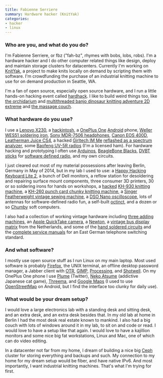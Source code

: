 ```yaml
---
title: Fabienne Serriere
summary: Hardware hacker (KnitYak)
categories:
- hacker
- linux
---
```


### Who are you, and what do you do?

I'm Fabienne Serriere, or fbz ("fah-bz", rhymes with bobs, lobs, robs). I'm a hardware hacker and I do other computer related things like design, deploy and maintain storage clusters for datacenters. Currently I'm working on [KnitYak](http://knityak.com/ "Fabienne's knitting project."), a project to make knits locally on demand by scripting them with software. I'm crowdfunding the purchase of an industrial knitting machine to use for on demand production in Seattle, WA.

I'm a fan of open source, especially open source hardware, and I run a little hands-on hacking event called [hardhack](http://www.hardhack.org/ "Fabienne's hardware hacking event."). I like to build weird things too, like [the orchidarium](http://fabienne.us/2013/10/23/the-orchidarium/ "Fabienne's orchard project.") and [multithreaded banjo dinosaur knitting adventure 2D extreme](http://www.mediamatic.net/168233/en/multi-threaded-banjo-dinosaur-knitting-adventure "Fabienne's knitted adventure game.") and [the massage couch](http://www.mediamatic.net/52720/en/mobile-massage-couch "Fabienne's massaging couch.").

### What hardware do you use?

I use a [Lenovo X230][thinkpad-x230], a [hackintosh](http://fabienne.us/2010/11/27/installing-dual-boot-os-x-and-ubuntu-on-a-dell-mini-10v/ "Fabienne's hackintosh."), a [OnePlus One][one.2] [Android][] phone, [Weller WES51 soldering iron][wes51], [Sony MDR-7506 headphones][mdr-7506], [Canon EOS 400D][digital-rebel-xti], [Leatherman Juice CS4][juice-cs4], a hacked [Girltech IM Me][im-me] [reflashed as a spectrum analyzer](http://ossmann.blogspot.com/2010/03/16-pocket-spectrum-analyzer.html "A guide for turning an IM Me into a spectrum analyzer."), some [Baofeng UV-5R radios][uv-5r] (I'm a licensed ham). For hardware hacking and prototyping I often use [Arduinos][arduino], [BeagleBone Blacks][black], [DVBT sticks][rtl2832u] for [software defined radio][osmosdr], and my own circuits.

I just cleared out most of my material possessions after leaving Berlin, Germany in May of 2014, but in my lab I used to use: a [Happy Hacking Keyboard Lite 2][happy-hacking-keyboard-lite-2], a bunch of Dell monitors, a reflow station for desoldering and repairing surface mount components, three consumer 3D printers, 30 or so soldering irons for hands on workshops, a [hacked](http://fbz.smugmug.com/keyword/knittingmachine/i-RkR6fVZ/A "A photo of Fabienne's hacked KH-930.") [KH-930 knitting machine][kh-930], a [KH-260 punch card chunky knitting machine][kh-260], a [Singer Featherweight vintage sewing machine][featherweight], a [DSO Nano oscilloscope][dso-nano], lots of antennas for software-defined radio fun, a self-built [octinct](http://fbz.smugmug.com/keyword/octinct/ "Photos of Fabienne's octinct."), and a dozen or so [Chumby][] soft computers.

I also had a collection of working vintage hardware including [three adding machines](http://fbz.smugmug.com/keyword/addingmachine/i-qB88Pj5/A "Photos of Fabienne's adding machines."), an [Apple QuickTake camera][quicktake-100], a [Newton][newton-messagepad-110], a [vintage bus display matrix](http://fbz.smugmug.com/keyword/hardware/i-tt9jt65/A "Photos of Fabienne's bus display matrix.") from the Netherlands, and some of the [hand soldered circuits](http://fbz.smugmug.com/keyword/telephoneswitchingstandard/i-h5ccGrT "Photos of Fabienne's telephone switching standard circuit boards.") and the [complete service manuals](http://fbz.smugmug.com/keyword/telephoneswitchingstandard/i-8mD6kfQ "Photos of Fabienne's telephone switching standard manuals.") for an East German telephone switching standard.

### And what software?

I mostly use open source stuff as I run Linux on my main laptop. Most used software is probably [Firefox][], the UNIX terminal, an offline desktop password manager, a Jabber client with [OTR][], [GIMP][], [Processing][], and [Shotwell][]. On my OnePlus One phone I use [Plume][plume-android] (Twitter), [Neko Atsume][neko-atsume-android] (addictive Japanese cat game), [Threema][threema-android], and [Google Maps][google-maps-android] (I used to use [OpenStreetMap][] on Android, but I find the interface too clunky for daily use).

### What would be your dream setup?

I would love a large electronics lab with a standing desk and sitting desk, and an extra desk, and an extra desk besides that. In my old lab at home in Berlin I had the most desk real estate known to mankind. I also had a big couch with lots of windows around it in my lab, to sit on and code or read. I would love to have a setup like that again. I would love to have a kajillion monitors and some nice big fat workstations, Linux and Mac, one of which can do video editing.

In a datacenter not far from my home, I dream of building a nice big [Ceph][] cluster for storing everything and backups and such. My connection to my home for my dream setup would be fiber, and have native IPv6. And most importantly, I want industrial knitting machines. That's what I'm trying for first.

[arduino]: http://arduino.cc/ "Open-source prototyping hardware."
[black]: http://beagleboard.org/black "Open-source prototyping hardware."
[chumby]: http://www.chumby.com/ "A little device that runs Flash applications."
[digital-rebel-xti]: https://en.wikipedia.org/wiki/Canon_EOS_400D "A 10 megapixel DSLR."
[dso-nano]: https://www.seeedstudio.com/depot/dso-nano-pocket-size-digital-storage-oscilloscope-p-512.html "A pocket-sized oscilloscope."
[featherweight]: http://www.planetpatchwork.com/fweight.htm "A sewing machine."
[happy-hacking-keyboard-lite-2]: http://pfuca-store.stores.yahoo.net/haphackeylit1.html "A small keyboard."
[im-me]: https://www.amazon.com/Mattel-N7119-IM-Me/dp/B00188XVMM "An instant messager device for children."
[juice-cs4]: https://www.leatherman.com/juice-cs4-364.html "A multi-tool."
[kh-260]: http://www.k2g2.org/wiki:brother_kh-260 "A punch card knitting machine."
[kh-930]: http://www.k2g2.org/wiki:brother_kh-930 "A knitting machine."
[mdr-7506]: https://www.amazon.com/Sony-MDR7506-Professional-Diaphragm-Headphone/dp/B000AJIF4E "Studio-quality headphones."
[newton-messagepad-110]: https://en.wikipedia.org/wiki/MessagePad "A handheld computer."
[one.2]: https://oneplus.net/one/ "A 5.5 inch Android-based smartphone."
[quicktake-100]: https://en.wikipedia.org/wiki/Apple_QuickTake "A 0.3 megapixel digital camera."
[rtl2832u]: http://www.realtek.com.tw/products/productsView.aspx?Langid=1&PFid=35&Level=4&Conn=3&ProdID=257 "A demodulator."
[thinkpad-x230]: https://www.amazon.com/Thinkpad-Lenovo-Ultraportable-Notebook-x230/dp/B008A115NC "A 12.5 inch PC laptop."
[uv-5r]: https://www.amazon.com/BaoFeng-Dual-Band-Two-Way-Radio-Black/dp/B007H4VT7A "A dual-band radio."
[wes51]: https://www.amazon.com/Weller-WES51-Analog-Soldering-Station/dp/B000BRC2XU "A soldering station."
[android]: https://developers.google.com/android/?csw=1 "A mobile phone platform."
[ceph]: https://ceph.com/ "A distributed object storage and file system."
[firefox]: https://www.mozilla.org/en-US/firefox/new/ "A cross-platform open-source web browser."
[gimp]: https://www.gimp.org/ "An open-source image editor."
[google-maps-android]: https://play.google.com/store/apps/details?id=com.google.android.apps.maps "An app for the map service."
[neko-atsume-android]: https://play.google.com/store/apps/details?id=jp.co.hit_point.nekoatsume "A cat collecting game."
[openstreetmap]: http://www.openstreetmap.org/ "A crowdsourced map."
[osmosdr]: http://sdr.osmocom.org/trac/ "An open source software radio project."
[otr]: https://otr.cypherpunks.ca "A messaging encryption library and plugin."
[plume-android]: https://play.google.com/store/apps/details?id=com.levelup.touiteur "A Twitter client for Android."
[processing]: https://processing.org/ "A programming language/environment."
[shotwell]: https://wiki.gnome.org/Apps/Shotwell/ "A photo manager for GNOME."
[threema-android]: https://play.google.com/store/apps/details?id=ch.threema.app "A secure messaging app."
